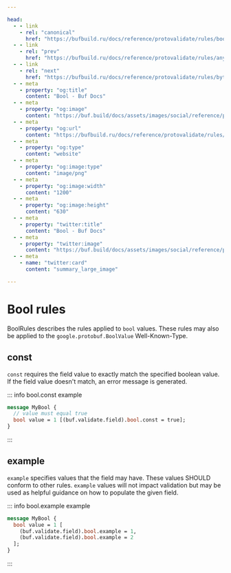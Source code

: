 ```yaml
---

head:
  - - link
    - rel: "canonical"
      href: "https://bufbuild.ru/docs/reference/protovalidate/rules/bool_rules/"
  - - link
    - rel: "prev"
      href: "https://bufbuild.ru/docs/reference/protovalidate/rules/any_rules/"
  - - link
    - rel: "next"
      href: "https://bufbuild.ru/docs/reference/protovalidate/rules/bytes_rules/"
  - - meta
    - property: "og:title"
      content: "Bool - Buf Docs"
  - - meta
    - property: "og:image"
      content: "https://buf.build/docs/assets/images/social/reference/protovalidate/rules/bool_rules.png"
  - - meta
    - property: "og:url"
      content: "https://bufbuild.ru/docs/reference/protovalidate/rules/bool_rules/"
  - - meta
    - property: "og:type"
      content: "website"
  - - meta
    - property: "og:image:type"
      content: "image/png"
  - - meta
    - property: "og:image:width"
      content: "1200"
  - - meta
    - property: "og:image:height"
      content: "630"
  - - meta
    - property: "twitter:title"
      content: "Bool - Buf Docs"
  - - meta
    - property: "twitter:image"
      content: "https://buf.build/docs/assets/images/social/reference/protovalidate/rules/bool_rules.png"
  - - meta
    - name: "twitter:card"
      content: "summary_large_image"

---
```


# Bool rules

BoolRules describes the rules applied to `bool` values. These rules may also be applied to the `google.protobuf.BoolValue` Well-Known-Type.

## const

`const` requires the field value to exactly match the specified boolean value. If the field value doesn't match, an error message is generated.

::: info bool.const example

```proto
message MyBool {
  // value must equal true
  bool value = 1 [(buf.validate.field).bool.const = true];
}
```

:::

## example

`example` specifies values that the field may have. These values SHOULD conform to other rules. `example` values will not impact validation but may be used as helpful guidance on how to populate the given field.

::: info bool.example example

```proto
message MyBool {
  bool value = 1 [
    (buf.validate.field).bool.example = 1,
    (buf.validate.field).bool.example = 2
  ];
}
```

:::
